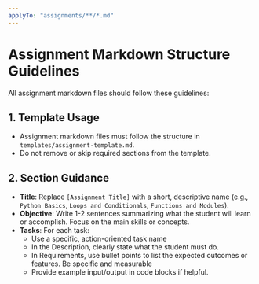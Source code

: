 ```yaml
---
applyTo: "assignments/**/*.md"
---
```



# Assignment Markdown Structure Guidelines

All assignment markdown files should follow these guidelines:

## 1. Template Usage

- Assignment markdown files must follow the structure in `templates/assignment-template.md`.
- Do not remove or skip required sections from the template.


## 2. Section Guidance

- **Title**: Replace `[Assignment Title]` with a short, descriptive name (e.g., `Python Basics`, `Loops and Conditionals`, `Functions and Modules`).
- **Objective**: Write 1-2 sentences summarizing what the student will learn or accomplish. Focus on the main skills or concepts.
- **Tasks**: For each task:
  - Use a specific, action-oriented task name
  - In the Description, clearly state what the student must do. 
  - In Requirements, use bullet points to list the expected outcomes or features. Be specific and measurable 
  - Provide example input/output in code blocks if helpful.



